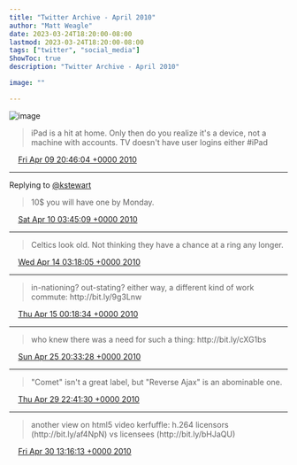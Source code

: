 ```yaml
---
title: "Twitter Archive - April 2010"
author: "Matt Weagle"
date: 2023-03-24T18:20:00-08:00
lastmod: 2023-03-24T18:20:00-08:00
tags: ["twitter", "social_media"]
ShowToc: true
description: "Twitter Archive - April 2010"

image: ""

---
```

![image](/sadtwitterbird3.jpg)

> iPad is a hit at home\.  Only then do you realize it's a device, not a machine with accounts\.  TV doesn't have user logins either \#iPad

<img src="./media/tweet.ico" width="12" /> [Fri Apr 09 20:46:04 +0000 2010](https://twitter.com/mweagle/status/11900383667)

----

Replying to [@kstewart](https://twitter.com/kstewart/status/11904980315)

> 10$ you will have one by Monday\.

<img src="./media/tweet.ico" width="12" /> [Sat Apr 10 03:45:09 +0000 2010](https://twitter.com/mweagle/status/11918773187)

----

> Celtics look old\. Not thinking they have a chance at a ring any longer\.

<img src="./media/tweet.ico" width="12" /> [Wed Apr 14 03:18:05 +0000 2010](https://twitter.com/mweagle/status/12142113171)

----

> in\-nationing?  out\-stating?  either way, a different kind of work commute: http://bit\.ly/9g3Lnw

<img src="./media/tweet.ico" width="12" /> [Thu Apr 15 00:18:34 +0000 2010](https://twitter.com/mweagle/status/12192732739)

----

> who knew there was a need for such a thing: http://bit\.ly/cXG1bs

<img src="./media/tweet.ico" width="12" /> [Sun Apr 25 20:33:28 +0000 2010](https://twitter.com/mweagle/status/12841297022)

----

> "Comet" isn't a great label, but "Reverse Ajax" is an abominable one\.

<img src="./media/tweet.ico" width="12" /> [Thu Apr 29 22:41:30 +0000 2010](https://twitter.com/mweagle/status/13093972970)

----

> another view on html5 video kerfuffle: h\.264 licensors \(http://bit\.ly/af4NpN\) vs licensees \(http://bit\.ly/bHJaQU\)

<img src="./media/tweet.ico" width="12" /> [Fri Apr 30 13:16:13 +0000 2010](https://twitter.com/mweagle/status/13128458321)